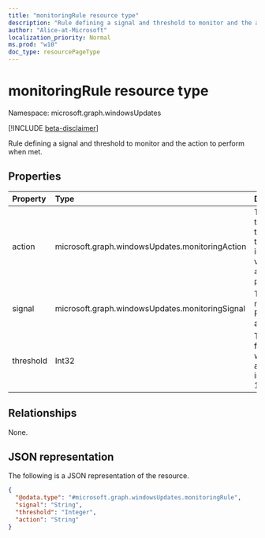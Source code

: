 ```yaml
---
title: "monitoringRule resource type"
description: "Rule defining a signal and threshold to monitor and the action to perform when met."
author: "Alice-at-Microsoft"
localization_priority: Normal
ms.prod: "w10"
doc_type: resourcePageType
---
```


# monitoringRule resource type

Namespace: microsoft.graph.windowsUpdates

[!INCLUDE [beta-disclaimer](../../includes/beta-disclaimer.md)]

Rule defining a signal and threshold to monitor and the action to perform when met.

## Properties
|Property|Type|Description|
|:---|:---|:---|
|action|microsoft.graph.windowsUpdates.monitoringAction|	The action triggered when the threshold for the given signal is met. Possible values are: `alertError`, `pauseDeployment`.|
|signal|microsoft.graph.windowsUpdates.monitoringSignal|The signal to monitor. Possible values are: `rollback`.|
|threshold|Int32|The threshold for a signal at which to trigger action. An integer from 1 to 100 (inclusive).|

## Relationships
None.

## JSON representation
The following is a JSON representation of the resource.
<!-- {
  "blockType": "resource",
  "@odata.type": "microsoft.graph.windowsUpdates.monitoringRule"
}
-->
``` json
{
  "@odata.type": "#microsoft.graph.windowsUpdates.monitoringRule",
  "signal": "String",
  "threshold": "Integer",
  "action": "String"
}
```

